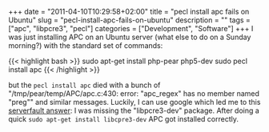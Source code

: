 +++
date = "2011-04-10T10:29:58+02:00"
title = "pecl install apc fails on Ubuntu"
slug = "pecl-install-apc-fails-on-ubuntu"
description = ""
tags = ["apc", "libpcre3", "pecl"]
categories = ["Development", "Software"]
+++
I was just installing APC on an Ubuntu server (what else to do on a Sunday morning?) with the standard set of commands:

{{< highlight bash >}}
sudo apt-get install php-pear php5-dev
sudo pecl install apc
{{< /highlight >}}

but the <code>pecl install apc</code> died with a bunch of "/tmp/pear/temp/APC/apc.c:430: error: "apc_regex" has no member named "preg"" and similar messages. Luckily, I can use google which led me to this <a href="http://serverfault.com/questions/206633/failed-to-instal-apc-via-pecl-install-apc/209577#209577">serverfault answer</a>: I was missing the "libpcre3-dev" package. After doing a quick <code>sudo apt-get install libcpre3-dev</code> APC got installed correctly.
